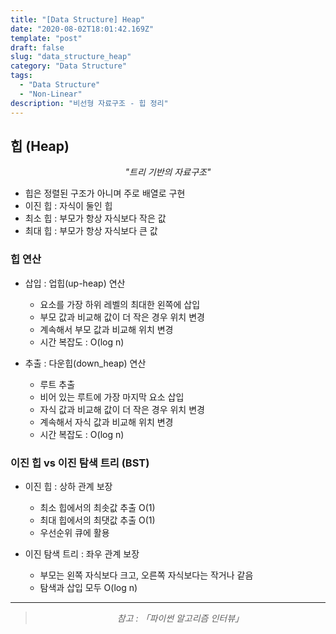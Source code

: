 ```yaml
---
title: "[Data Structure] Heap"
date: "2020-08-02T18:01:42.169Z"
template: "post"
draft: false
slug: "data_structure_heap"
category: "Data Structure"
tags:
  - "Data Structure"
  - "Non-Linear"
description: "비선형 자료구조 - 힙 정리"
---
```


## 힙 (Heap)

<center><i>"트리 기반의 자료구조"</i></center>

- 힙은 정렬된 구조가 아니며 주로 배열로 구현
- 이진 힙 : 자식이 둘인 힙
- 최소 힙 : 부모가 항상 자식보다 작은 값
- 최대 힙 : 부모가 항상 자식보다 큰 값

### 힙 연산

- 삽입 : 업힙(up-heap) 연산

  - 요소를 가장 하위 레벨의 최대한 왼쪽에 삽입
  - 부모 값과 비교해 값이 더 작은 경우 위치 변경
  - 계속해서 부모 값과 비교해 위치 변경
  - 시간 복잡도 : O(log n)

- 추출 : 다운힙(down_heap) 연산
  - 루트 추출
  - 비어 있는 루트에 가장 마지막 요소 삽입
  - 자식 값과 비교해 값이 더 작은 경우 위치 변경
  - 계속해서 자식 값과 비교해 위치 변경
  - 시간 복잡도 : O(log n)

### 이진 힙 vs 이진 탐색 트리 (BST)

- 이진 힙 : 상하 관계 보장

  - 최소 힙에서의 최솟값 추출 O(1)
  - 최대 힙에서의 최댓값 추출 O(1)
  - 우선순위 큐에 활용

- 이진 탐색 트리 : 좌우 관계 보장
  - 부모는 왼쪽 자식보다 크고, 오른쪽 자식보다는 작거나 같음
  - 탐색과 삽입 모두 O(log n)

<hr>

> <center><i>참고 : 「파이썬 알고리즘 인터뷰」</i></center>

